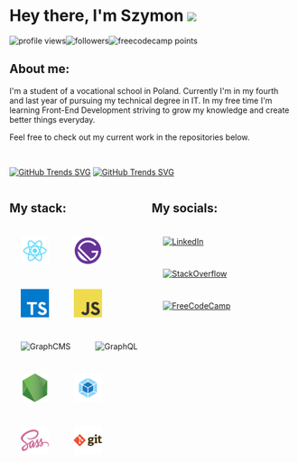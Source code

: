 # Hey there, I'm Szymon <img src="https://media.giphy.com/media/hvRJCLFzcasrR4ia7z/giphy.gif" width="25px"/>

<div style="display: flex; justify-contents: center;">
  <img alt="profile views" src="https://komarev.com/ghpvc/?username=rekeye" />
  <img alt="followers" src="https://img.shields.io/github/followers/rekeye" />
  <img alt="freecodecamp points" src="https://img.shields.io/freecodecamp/points/rekeye" />
</div>

## About me:

I'm a student of a vocational school in Poland. Currently I'm in my fourth and last year of pursuing my technical degree in IT. In my free time I'm learning Front-End Development striving to grow my knowledge and create better things everyday.

Feel free to check out my current work in the repositories below.

<br />

[![GitHub Trends SVG](https://api.githubtrends.io/user/svg/rekeye/langs)](https://githubtrends.io/wrapped/rekeye)
[![GitHub Trends SVG](https://api.githubtrends.io/user/svg/rekeye/repos)](https://githubtrends.io/wrapped/rekeye)

<div style="display: flex;">
  <div style="width: 50%;">  
    <h2>My stack:</h2>
    <img style="margin: 20px" alt="React" height="50" src="https://raw.githubusercontent.com/github/explore/80688e429a7d4ef2fca1e82350fe8e3517d3494d/topics/react/react.png" />
    <img style="margin: 20px" alt="Gatsby" height="50" src="https://raw.githubusercontent.com/github/explore/e94815998e4e0713912fed477a1f346ec04c3da2/topics/gatsby/gatsby.png" />
    <img style="margin: 20px" alt="TypeScript" height="50" src="https://raw.githubusercontent.com/github/explore/80688e429a7d4ef2fca1e82350fe8e3517d3494d/topics/typescript/typescript.png" />
    <img style="margin: 20px" alt="JavaScript" height="50" src="https://raw.githubusercontent.com/github/explore/80688e429a7d4ef2fca1e82350fe8e3517d3494d/topics/javascript/javascript.png" />
    <img style="margin: 20px" alt="GraphCMS" height="50" src="https://pbs.twimg.com/profile_images/1240607161639632896/65lOOz86.jpg" />
    <img style="margin: 20px" alt="GraphQL" height="50" src="https://raw.githubusercontent.com/rohan-varma/rohan-blog/gh-pages/images/graphql.png" /> 
    <img style="margin: 20px" alt="Node.js" height="50" src="https://raw.githubusercontent.com/github/explore/80688e429a7d4ef2fca1e82350fe8e3517d3494d/topics/nodejs/nodejs.png" />
    <img style="margin: 20px"  alt="Webpack" height="50" src="https://raw.githubusercontent.com/github/explore/80688e429a7d4ef2fca1e82350fe8e3517d3494d/topics/webpack/webpack.png"/> 
    <img style="margin: 20px"  alt="Sass" height="50" src="https://raw.githubusercontent.com/github/explore/80688e429a7d4ef2fca1e82350fe8e3517d3494d/topics/sass/sass.png"/> 
    <img style="margin: 20px"  alt="Git" height="50" src="https://raw.githubusercontent.com/github/explore/80688e429a7d4ef2fca1e82350fe8e3517d3494d/topics/git/git.png"/>
  </div>
  <div style="width: 50%;">
    <h2>My socials:</h2>
    <a href="https://www.linkedin.com/in/szymon-paluch-89b329212/" target="_blank">
      <img style="margin: 20px"  alt="LinkedIn" height="50" src="https://upload.wikimedia.org/wikipedia/commons/thumb/c/ca/LinkedIn_logo_initials.png/768px-LinkedIn_logo_initials.png"/>
    </a>
    <a href="https://stackoverflow.com/users/14133626/rekeye/" target="_blank">
      <img style="margin: 20px"  alt="StackOverflow" height="50" src="https://upload.wikimedia.org/wikipedia/commons/thumb/e/ef/Stack_Overflow_icon.svg/1200px-Stack_Overflow_icon.svg.png"/>
    </a>
    <a href="https://www.freecodecamp.org/rekeye/" target="_blank">
      <img style="margin: 20px"  alt="FreeCodeCamp" height="50" src="https://media-exp1.licdn.com/dms/image/C4E0BAQGLKj3JHcof0w/company-logo_200_200/0/1589990867649?e=2159024400&v=beta&t=V8puy6s_dYMSAsGHDbhTWfKdLkqoQD5NBhIv3kkmJMQ"/>
    </a>
  </div>
</div>
